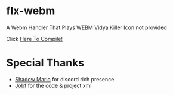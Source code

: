 # flx-webm
A Webm Handler That Plays WEBM
Vidya Killer
Icon not provided

Click [Here To Compile!](https://gamebanana.com/tuts/13935)

# Special  Thanks
- [Shadow Mario](https://github.com/shadowmario) for discord rich presence
- [Jobf](https://github.com/jobf) for the code & project xml
